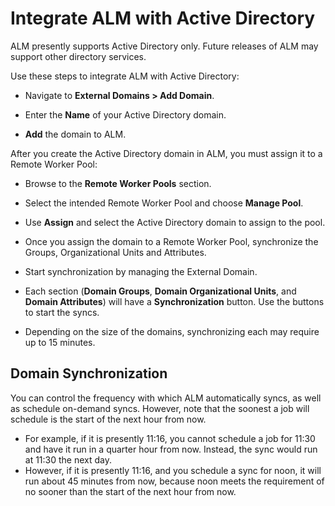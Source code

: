 ﻿[title]: # (Integrate ALM with Active Directory)
[tags]: # (Account Lifecycle Manager,ALM,Active Directory,)
[priority]: # (5130)

# Integrate ALM with Active Directory

ALM presently supports Active Directory only. Future releases of ALM may support other directory services.

Use these steps to integrate ALM with Active Directory:

* Navigate to **External Domains \> Add Domain**.

* Enter the **Name** of your Active Directory domain.

* **Add** the domain to ALM.

After you create the Active Directory domain in ALM, you must assign it to a Remote Worker Pool:

* Browse to the **Remote Worker Pools** section.

* Select the intended Remote Worker Pool and choose **Manage Pool**.

* Use **Assign** and select the Active Directory domain to assign to the pool.

* Once you assign the domain to a Remote Worker Pool, synchronize the Groups, Organizational Units and Attributes.

* Start synchronization by managing the External Domain.

* Each section (**Domain Groups**, **Domain Organizational Units**, and **Domain Attributes**) will have a **Synchronization** button. Use the buttons to start the syncs.

* Depending on the size of the domains, synchronizing each may require up to 15 minutes.

## Domain Synchronization

You can control the frequency with which ALM automatically syncs, as well as schedule on-demand syncs. However, note that the soonest a job will schedule is the start of the next hour from now.

* For example, if it is presently 11:16, you cannot schedule a job for 11:30 and have it run in a quarter hour from now. Instead, the sync would run at 11:30 the next day.
* However, if it is presently 11:16, and you schedule a sync for noon, it will run about 45 minutes from now, because noon meets the requirement of no sooner than the start of the next hour from now.

